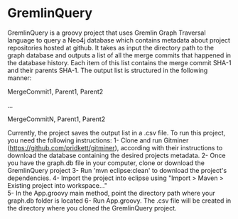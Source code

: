 GremlinQuery
============

GremlinQuery is a groovy project that uses Gremlin Graph Traversal language to query a Neo4j database 
which contains metadata about project repositories hosted at github. It takes as input the directory 
path to the graph database and outputs a list of all the merge commits that happened in the database
history. Each item of this list contains the merge commit SHA-1 and their parents SHA-1. 
The output list is structured in the following manner:

MergeCommit1, Parent1, Parent2

...

MergeCommitN, Parent1, Parent2


Currently, the project saves the output list in a .csv file.
To run this project, you need the following instructions:
1- Clone and run Gitminer (https://github.com/pridkett/gitminer), according with their instructions to 
download the database containing the desired projects metadata. 
2- Once you have the graph.db file in your computer, clone or download the GremlinQuery project
3- Run 'mvn eclipse:clean' to download the project's dependencies. 
4- Import the project into eclipse using "Import > Maven > Existing project into workspace..."  
5- In the App.groovy main method, point the directory path where your graph.db folder is located 
6- Run App.groovy. The .csv file will be created in the directory where you cloned the GremlinQuery
project.

